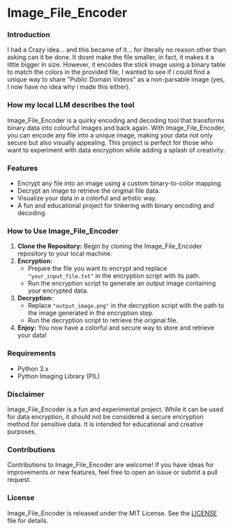 # Image_File_Encoder

### Introduction
I had a Crazy idea... and this became of it... for literally no reason other than asking can it be done. It dosnt make the file smaller, in fact, it makes it a little bigger in size. However, it encodes the stick image using a binary table to match the colors in the provided file, I wanted to see if i could find a unique way to share "Public Domain Videos" as a non-parsable image (yes, I now have no idea why i made this either). 

### How my local LLM describes the tool
Image_File_Encoder is a quirky encoding and decoding tool that transforms binary data into colourful images and back again. With Image_File_Encoder, you can encode any file into a unique image, making your data not only secure but also visually appealing. This project is perfect for those who want to experiment with data encryption while adding a splash of creativity.

### Features
- Encrypt any file into an image using a custom binary-to-color mapping.
- Decrypt an image to retrieve the original file data.
- Visualize your data in a colorful and artistic way.
- A fun and educational project for tinkering with binary encoding and decoding.

### How to Use Image_File_Encoder
1. **Clone the Repository:** Begin by cloning the Image_File_Encoder repository to your local machine.
2. **Encryption:**
   - Prepare the file you want to encrypt and replace `"your_input_file.txt"` in the encryption script with its path.
   - Run the encryption script to generate an output image containing your encrypted data.
3. **Decryption:**
   - Replace `"output_image.png"` in the decryption script with the path to the image generated in the encryption step.
   - Run the decryption script to retrieve the original file.
4. **Enjoy:** You now have a colorful and secure way to store and retrieve your data!

### Requirements
- Python 3.x
- Python Imaging Library (PIL)

### Disclaimer
Image_File_Encoder is a fun and experimental project. While it can be used for data encryption, it should not be considered a secure encryption method for sensitive data. It is intended for educational and creative purposes.

### Contributions
Contributions to Image_File_Encoder are welcome! If you have ideas for improvements or new features, feel free to open an issue or submit a pull request.

### License
Image_File_Encoder is released under the MIT License. See the [LICENSE](LICENSE) file for details.
